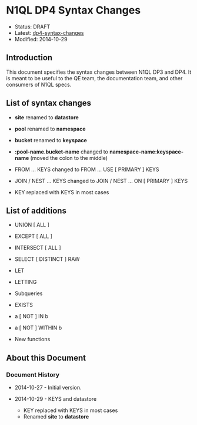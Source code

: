 # N1QL DP4 Syntax Changes

* Status: DRAFT
* Latest: [dp4-syntax-changes](https://github.com/couchbase/query/blob/master/docs/dp4-syntax-changes.md)
* Modified: 2014-10-29

## Introduction

This document specifies the syntax changes between N1QL DP3 and
DP4. It is meant to be useful to the QE team, the documentation team,
and other consumers of N1QL specs.


## List of syntax changes

+ __site__ renamed to __datastore__

+ __pool__ renamed to __namespace__

+ __bucket__ renamed to __keyspace__

+ __:pool-name.bucket-name__ changed to __namespace-name:keyspace-name__ (moved the colon to the middle)

+ FROM ... KEYS changed to FROM ... USE [ PRIMARY ] KEYS

+ JOIN / NEST ... KEYS changed to JOIN / NEST ... ON [ PRIMARY ] KEYS

+ KEY replaced with KEYS in most cases


## List of additions

+ UNION [ ALL ]

+ EXCEPT [ ALL ]

+ INTERSECT [ ALL ]

+ SELECT [ DISTINCT ] RAW

+ LET

+ LETTING

+ Subqueries

+ EXISTS

+ a [ NOT ] IN b

+ a [ NOT ] WITHIN b

+ New functions

## About this Document

### Document History

* 2014-10-27 - Initial version.

* 2014-10-29 - KEYS and datastore
    * KEY replaced with KEYS in most cases
    * Renamed __site__ to __datastore__
